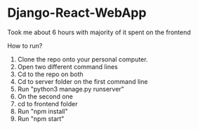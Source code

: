 # Django-React-WebApp
 
Took me about 6 hours with majority of it spent on the frontend

How to run?

1. Clone the repo onto your personal computer.
2. Open two different command lines
3. Cd to the repo on both
4. Cd to server folder on the first command line
5. Run "python3 manage.py runserver"
6. On the second one
7. cd to frontend folder
8. Run "npm install"
9. Run "npm start"
